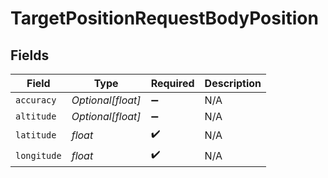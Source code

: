 # TargetPositionRequestBodyPosition


## Fields

| Field              | Type               | Required           | Description        |
| ------------------ | ------------------ | ------------------ | ------------------ |
| `accuracy`         | *Optional[float]*  | :heavy_minus_sign: | N/A                |
| `altitude`         | *Optional[float]*  | :heavy_minus_sign: | N/A                |
| `latitude`         | *float*            | :heavy_check_mark: | N/A                |
| `longitude`        | *float*            | :heavy_check_mark: | N/A                |